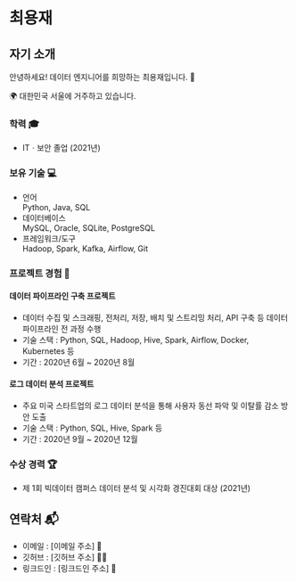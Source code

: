 # 최용재

## 자기 소개

안녕하세요! 데이터 엔지니어를 희망하는 최용재입니다. 🚀

🌍 대한민국 서울에 거주하고 있습니다.

### 학력 🎓

- ITㆍ보안 졸업 (2021년)

### 보유 기술 💻
- 언어\
    Python, Java, SQL
- 데이터베이스\
    MySQL, Oracle, SQLite, PostgreSQL
- 프레임워크/도구\
    Hadoop, Spark, Kafka, Airflow, Git

### 프로젝트 경험 🚀

#### 데이터 파이프라인 구축 프로젝트
- 데이터 수집 및 스크래핑, 전처리, 저장, 배치 및 스트리밍 처리, API 구축 등 데이터 파이프라인 전 과정 수행
- 기술 스택 : Python, SQL, Hadoop, Hive, Spark, Airflow, Docker, Kubernetes 등
- 기간 : 2020년 6월 ~ 2020년 8월

#### 로그 데이터 분석 프로젝트
- 주요 미국 스타트업의 로그 데이터 분석을 통해 사용자 동선 파악 및 이탈률 감소 방안 도출
- 기술 스택 : Python, SQL, Hive, Spark 등
- 기간 : 2020년 9월 ~ 2020년 12월

### 수상 경력 🏆

- 제 1회 빅데이터 캠퍼스 데이터 분석 및 시각화 경진대회 대상 (2021년)

## 연락처 📬

- 이메일 : [이메일 주소] 📧
- 깃허브 : [깃허브 주소] 🐱‍👤
- 링크드인 : [링크드인 주소] 💼